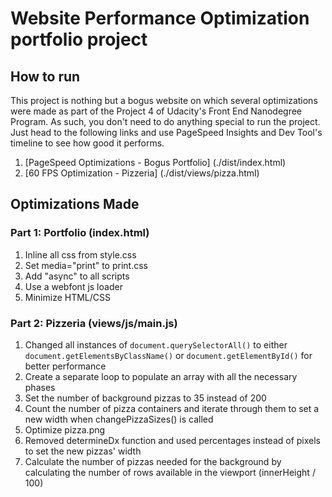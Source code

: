 # Website Performance Optimization portfolio project

## How to run

This project is nothing but a bogus website on which several optimizations were made as part of the Project 4 of Udacity's Front End Nanodegree Program. As such, you don't need to do anything special to run the project. Just head to the following links and use PageSpeed Insights and Dev Tool's timeline to see how good it performs.

1. [PageSpeed Optimizations - Bogus Portfolio] (./dist/index.html)
2. [60 FPS Optimization - Pizzeria] (./dist/views/pizza.html)

## Optimizations Made

### Part 1: Portfolio (index.html)

1. Inline all css from style.css
1. Set media="print" to print.css
1. Add "async" to all scripts
1. Use a webfont js loader
1. Minimize HTML/CSS

### Part 2: Pizzeria (views/js/main.js)

1. Changed all instances of `document.querySelectorAll()` to either `document.getElementsByClassName()` or `document.getElementById()` for better performance
1. Create a separate loop to populate an array with all the necessary phases
1. Set the number of background pizzas to 35 instead of 200
1. Count the number of pizza containers and iterate through them to set a new width when changePizzaSizes() is called
1. Optimize pizza.png
1. Removed determineDx function and used percentages instead of pixels to set the new pizzas' width
1. Calculate the number of pizzas needed for the background by calculating the number of rows available in the viewport (innerHeight / 100)




